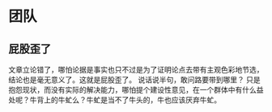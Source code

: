 # 团队

## 屁股歪了
文章立论错了，哪怕论据是事实也只不过是为了证明论点去带有主观色彩地节选，结论也是毫无意义了。这就是屁股歪了。
说话说半句，敢问路要带到哪里？
只是抱怨现状，而没有实际的解决能力，哪怕提个建设性意见，在一个群体中有什么益处呢？牛背上的牛虻么？牛虻是当不了牛头的，牛也应该厌弃牛虻。